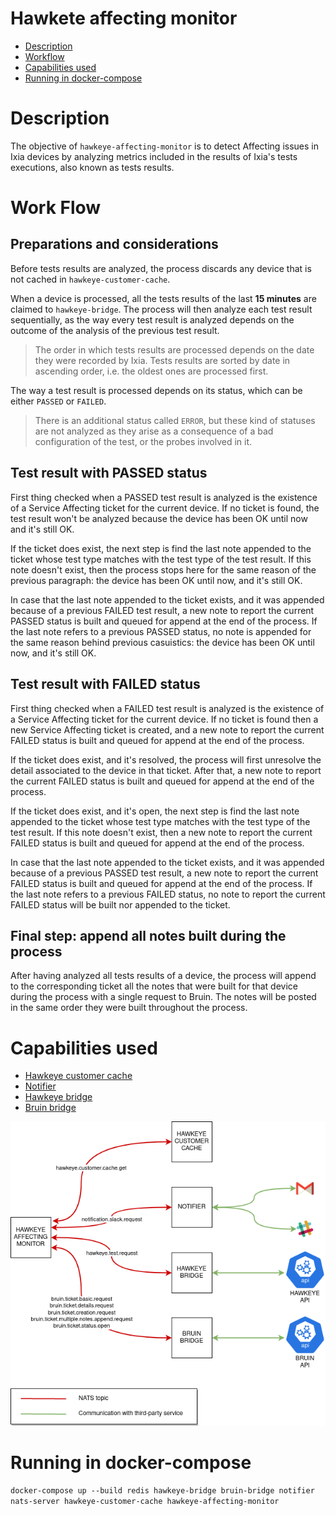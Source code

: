 # Hawkete affecting monitor
* [Description](#description)
* [Workflow](#work-flow)
* [Capabilities used](#capabilities-used) 
* [Running in docker-compose](#running-in-docker-compose)

# Description
The objective of `hawkeye-affecting-monitor` is to detect Affecting issues in Ixia devices by analyzing metrics included
in the results of Ixia's tests executions, also known as tests results.

# Work Flow
## Preparations and considerations
Before tests results are analyzed, the process discards any device that is not cached in `hawkeye-customer-cache`.

When a device is processed, all the tests results of the last **15 minutes** are claimed to `hawkeye-bridge`. The process
will then analyze each test result sequentially, as the way every test result is analyzed depends on the outcome of the
analysis of the previous test result.

> The order in which tests results are processed depends on the date they were recorded by Ixia. Tests results are
> sorted by date in ascending order, i.e. the oldest ones are processed first.

The way a test result is processed depends on its status, which can be either `PASSED` or `FAILED`.

> There is an additional status called `ERROR`, but these kind of statuses are not analyzed as they arise as a consequence
> of a bad configuration of the test, or the probes involved in it.

## Test result with PASSED status
First thing checked when a PASSED test result is analyzed is the existence of a Service Affecting ticket for the
current device. If no ticket is found, the test result won't be analyzed because the device has been OK until now and it's
still OK.

If the ticket does exist, the next step is find the last note appended to the ticket whose test type matches with
the test type of the test result. If this note doesn't exist, then the process stops here for the same reason of the previous
paragraph: the device has been OK until now, and it's still OK.

In case that the last note appended to the ticket exists, and it was appended because of a previous FAILED test result, a new
note to report the current PASSED status is built and queued for append at the end of the process. If the last note refers
to a previous PASSED status, no note is appended for the same reason behind previous casuistics: the device has been OK until
now, and it's still OK.

## Test result with FAILED status
First thing checked when a FAILED test result is analyzed is the existence of a Service Affecting ticket for the
current device. If no ticket is found then a new Service Affecting ticket is created, and a new note to report the current FAILED
status is built and queued for append at the end of the process.

If the ticket does exist, and it's resolved, the process will first unresolve the detail associated to the device in
that ticket. After that, a new note to report the current FAILED status is built and queued for append at the end of the process.

If the ticket does exist, and it's open, the next step is find the last note appended to the ticket whose test type matches with
the test type of the test result. If this note doesn't exist, then a new note to report the current FAILED status is built and queued
for append at the end of the process.

In case that the last note appended to the ticket exists, and it was appended because of a previous PASSED test result, a new
note to report the current FAILED status is built and queued for append at the end of the process. If the last note refers to a previous
FAILED status, no note to report the current FAILED status will be built nor appended to the ticket.

## Final step: append all notes built during the process
After having analyzed all tests results of a device, the process will append to the corresponding ticket all the notes that
were built for that device during the process with a single request to Bruin. The notes will be posted in the same order
they were built throughout the process.

# Capabilities used
- [Hawkeye customer cache](../hawkeye-customer-cache/README.md)
- [Notifier](../notifier/README.md)
- [Hawkeye bridge](../hawkeye-bridge/README.md)
- [Bruin bridge](../bruin-bridge/README.md)

![IMAGE: hawkeye-affecting-monitor_microservice_relationships](/docs/img/system_overview/use_cases/hawkeye-affecting-monitor_microservice_relationships.png)

# Running in docker-compose
`docker-compose up --build redis hawkeye-bridge bruin-bridge notifier nats-server hawkeye-customer-cache hawkeye-affecting-monitor`

